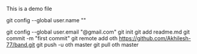This is a demo file



























git config --global user.name ""







git config --global user.email "@gmail.com"
git init
git add readme.md
git commit -m "first commit"
git remote add oth https://github.com/Akhilesh-77/band.git
git push -u oth master
git pull oth master
